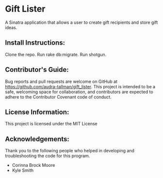 # Gift Lister

A Sinatra application that allows a user to create gift recipients and store gift ideas.

## Install Instructions:
Clone the repo. Run rake db:migrate. Run shotgun.

## Contributor's Guide:
Bug reports and pull requests are welcome on GitHub at https://github.com/audra-tallman/gift_lister. This project is intended to be a safe, welcoming space for collaboration, and contributors are expected to adhere to the Contributor Covenant code of conduct.

## License Information:
This project is licensed under the MIT License

## Acknowledgements:
Thank you to the following people who helped in developing and troubleshooting the code for this program.

- Corinna Brock Moore
- Kyle Smith
